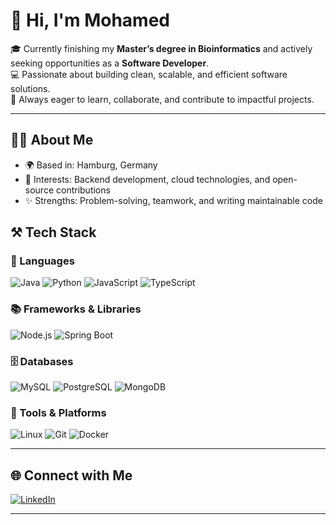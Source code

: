 # 👋 Hi, I'm Mohamed  

🎓 Currently finishing my **Master’s degree in Bioinformatics** and actively seeking opportunities as a **Software Developer**.  
💻 Passionate about building clean, scalable, and efficient software solutions.  
🚀 Always eager to learn, collaborate, and contribute to impactful projects.  

---

## 🧑‍💻 About Me
- 🌍 Based in: Hamburg, Germany  
- 🔭 Interests: Backend development, cloud technologies, and open-source contributions  
- ✨ Strengths: Problem-solving, teamwork, and writing maintainable code  


## ⚒️ Tech Stack  

### 🚀 Languages
![Java](https://img.shields.io/badge/Java-red?logo=java&logoColor=white)
![Python](https://img.shields.io/badge/Python-blue?logo=python&logoColor=white)
![JavaScript](https://img.shields.io/badge/JavaScript-yellow?logo=javascript&logoColor=black)
![TypeScript](https://img.shields.io/badge/TypeScript-blue?logo=typescript&logoColor=white)


### 📚 Frameworks & Libraries
![Node.js](https://img.shields.io/badge/Node.js-green?logo=node.js&logoColor=white)
![Spring Boot](https://img.shields.io/badge/SpringBoot-darkgreen?logo=spring&logoColor=white)

### 🗄️ Databases
![MySQL](https://img.shields.io/badge/MySQL-blue?logo=mysql&logoColor=white)
![PostgreSQL](https://img.shields.io/badge/PostgreSQL-darkblue?logo=postgresql&logoColor=white)
![MongoDB](https://img.shields.io/badge/MongoDB-green?logo=mongodb&logoColor=white)

### 🔧 Tools & Platforms
![Linux](https://img.shields.io/badge/Linux-FCC624?logo=linux&logoColor=black)
![Git](https://img.shields.io/badge/Git-orange?logo=git&logoColor=white)
![Docker](https://img.shields.io/badge/Docker-blue?logo=docker&logoColor=white)

---

## 🌐 Connect with Me
[![LinkedIn](https://img.shields.io/badge/LinkedIn-blue?logo=linkedin&logoColor=white)](https://www.linkedin.com/in/mohamed-abouzid/)  

---
